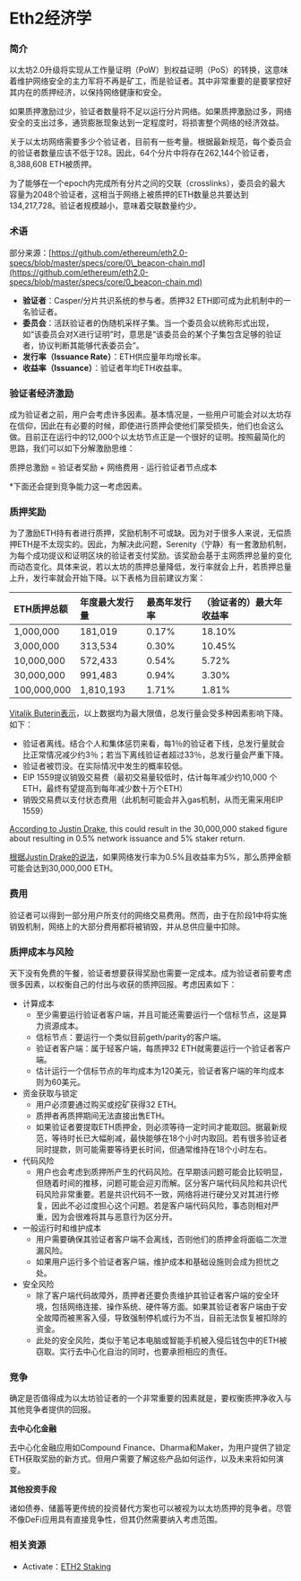 # Eth2经济学

### 简介

以太坊2.0升级将实现从工作量证明（PoW）到权益证明（PoS）的转换，这意味着维护网络安全的主力军将不再是矿工，而是验证者。其中非常重要的是要掌控好其内在的质押经济，以保持网络健康和安全。

如果质押激励过少，验证者数量将不足以运行分片网络。如果质押激励过多，网络安全的支出过多，通货膨胀现象达到一定程度时，将损害整个网络的经济效益。

关于以太坊网络需要多少个验证者，目前有一些考量。根据最新规范，每个委员会的验证者数量应该不低于128。因此，64个分片中将存在262,144个验证者，8,388,608 ETH被质押。

为了能够在一个epoch内完成所有分片之间的交联（crosslinks），委员会的最大容量为2048个验证者，这相当于网络上被质押的ETH数量总共要达到134,217,728。验证者规模越小，意味着交联数量约少。

### 术语

部分来源：[https://github.com/ethereum/eth2.0-specs/blob/master/specs/core/0\_beacon-chain.md](https://github.com/ethereum/eth2.0-specs/blob/master/specs/core/0_beacon-chain.md)

* **验证者**：Casper/分片共识系统的参与者。质押32 ETH即可成为此机制中的一名验证者。
* **委员会**：活跃验证者的伪随机采样子集。当一个委员会以统称形式出现，如“该委员会对X进行证明”时，意思是“该委员会的某个子集包含足够的验证者，协议判断其能够代表委员会”。
* **发行率（Issuance Rate）**：ETH供应量年均增长率。
* **收益率（Issuance）**：验证者年均ETH收益率。

### 验证者经济激励

成为验证者之前，用户会考虑许多因素。基本情况是，一些用户可能会对以太坊存在信仰，因此在有必要的时候，即使进行质押会使他们蒙受损失，他们也会这么做。目前正在运行中的12,000个以太坊节点正是一个很好的证明。按照最简化的思路，我们可以如下分解激励思维：

质押总激励 = 验证者奖励 + 网络费用 - 运行验证者节点成本

\*下面还会提到竞争能力这一考虑因素。

### 质押奖励

为了激励ETH持有者进行质押，奖励机制不可或缺。因为对于很多人来说，无偿质押ETH是不太现实的。因此，为解决此问题，Serenity（宁静）有一套激励机制，为每个成功提议和证明区块的验证者支付奖励。该奖励会基于主网质押总量的变化而动态变化。具体来说，若以太坊的质押总量降低，发行率就会上升，若质押总量上升，发行率就会开始下降。以下表格为目前建议方案：

| ETH质押总额 | 年度最大发行量 | 最高年发行率 | （验证者的）最大年收益率 |
| :--- | :--- | :--- | :--- |
| 1,000,000 | 181,019 | 0.17% | 18.10% |
| 3,000,000 | 313,534 | 0.30% | 10.45% |
| 10,000,000 | 572,433 | 0.54% | 5.72% |
| 30,000,000 | 991,483 | 0.94% | 3.30% |
| 100,000,000 | 1,810,193 | 1.71% | 1.81% |

[Vitalik Buterin表示](https://www.reddit.com/r/ethtrader/comments/bffp0n/higher_pos_rewards_proposed/elen71t/?utm_source=share&utm_medium=web2x)，以上数据均为最大限值，总发行量会受多种因素影响下降。如下：

* 验证者离线。结合个人和集体惩罚来看，每1％的验证者下线，总发行量就会比正常情况减少约3％；若当下离线验证者超过33％，总发行量会严重下降。
* 验证者被罚没。在实际情况中发生的概率较低。
* EIP 1559提议销毁交易费（最初交易量较低时，估计每年减少约10,000 个ETH，最终有望提高到每年减少数十万个ETH）
* 销毁交易费以支付状态费用（此机制可能会并入gas机制，从而无需采用EIP 1559）

[According to Justin Drake](https://github.com/ethereum/eth2.0-specs/pull/971#issuecomment-485069932), this could result in the 30,000,000 staked figure about resulting in 0.5% network issuance and 5% staker return.

[根据Justin Drake的说法](https://github.com/ethereum/eth2.0-specs/pull/971#issuecomment-485069932)，如果网络发行率为0.5%且收益率为5%，那么质押金额可能会达到30,000,000 ETH。

### 费用

验证者可以得到一部分用户所支付的网络交易费用。然而，由于在阶段1中将实施销毁机制，网络上的大部分费用都将被销毁，并从总供应量中扣除。

### 质押成本与风险

天下没有免费的午餐，验证者想要获得奖励也需要一定成本。成为验证者前要考虑很多因素，以权衡自己的付出与收获的质押回报。考虑因素如下：

* 计算成本
  * 至少需要运行验证者客户端，并且可能还需要运行一个信标节点，这是算力资源成本。
  * 信标节点：要运行一个类似目前geth/parity的客户端。
  * 验证者客户端：属于轻客户端，每质押32 ETH就需要运行一个验证者客户端。
  * 估计运行一个信标节点的年均成本为120美元，验证者客户端的年均成本则为60美元。
* 资金获取与锁定
  * 用户必须要通过购买或挖矿获得32 ETH。
  * 质押者再质押期间无法直接出售ETH。
  * 如果验证者要提取ETH质押金，则必须等待一定时间才能取回。据最新规范，等待时长已大幅削减，最快能够在18个小时内取回。若有很多验证者同时提款，则可能需要等待更长时间，但通常维持在18个小时左右。
* 代码风险
  * 用户也会考虑到质押所产生的代码风险。在早期该问题可能会比较明显，但随着时间的推移，问题可能会迎刃而解。区分客户端代码风险和共识代码风险非常重要。若是共识代码不一致，网络将进行硬分叉对其进行修复，因此不必过度担心这个问题。若是客户端代码风险，事态则相对严重，因为会很难将其与恶意行为区分开。
* 一般运行时和维护成本
  * 用户需要确保其验证者客户端不会离线，否则他们的质押金将面临二次泄漏风险。
  * 如果用户运行多个验证者客户端，维护成本和基础设施则会成为担忧之处。
* 安全风险
  * 除了客户端代码故障外，质押者还要负责维护其验证者客户端的安全环境，包括网络连接、操作系统、硬件等方面。如果其验证者客户端由于安全故障而被黑客入侵，导致强制停机或行为不当，目前无法恢复被扣除的资金。
  * 此处的安全风险，类似于笔记本电脑或智能手机被入侵后钱包中的ETH被窃取。实行去中心化自治的同时，也要承担相应的责任。

### 竞争

确定是否值得成为以太坊验证者的一个非常重要的因素就是，要权衡质押净收入与其他竞争者提供的回报。

**去中心化金融**

去中心化金融应用如Compound Finance、Dharma和Maker，为用户提供了锁定ETH获取奖励的新方式。但用户需要了解这些产品如何运作，以及未来将如何演变。

**其他投资手段**

诸如债券、储蓄等更传统的投资替代方案也可以被视为以太坊质押的竞争者。尽管不像DeFi应用具有直接竞争性，但其仍然需要纳入考虑范围。 

### 相关资源

* Activate：[ETH2 Staking ](https://docs.google.com/spreadsheets/d/15tmPOvOgi3wKxJw7KQJKoUe-uonbYR6HF7u83LR5Mj4/edit#gid=1446566120)

